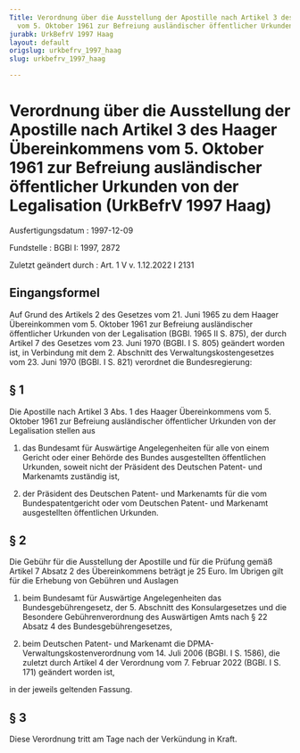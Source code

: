 ```yaml
---
Title: Verordnung über die Ausstellung der Apostille nach Artikel 3 des Haager Übereinkommens
  vom 5. Oktober 1961 zur Befreiung ausländischer öffentlicher Urkunden von der Legalisation
jurabk: UrkBefrV 1997 Haag
layout: default
origslug: urkbefrv_1997_haag
slug: urkbefrv_1997_haag

---
```


# Verordnung über die Ausstellung der Apostille nach Artikel 3 des Haager Übereinkommens vom 5. Oktober 1961 zur Befreiung ausländischer öffentlicher Urkunden von der Legalisation (UrkBefrV 1997 Haag)

Ausfertigungsdatum
:   1997-12-09

Fundstelle
:   BGBl I: 1997, 2872

Zuletzt geändert durch
:   Art. 1 V v. 1.12.2022 I 2131


## Eingangsformel

Auf Grund des Artikels 2 des Gesetzes vom 21. Juni 1965 zu dem Haager Übereinkommen vom 5. Oktober 1961 zur Befreiung ausländischer öffentlicher Urkunden von der Legalisation (BGBl. 1965 II S. 875), der durch Artikel 7 des Gesetzes vom 23. Juni 1970 (BGBl. I S. 805) geändert worden ist, in Verbindung mit dem 2. Abschnitt des Verwaltungskostengesetzes vom 23. Juni 1970 (BGBl. I S. 821) verordnet die Bundesregierung:


## § 1

Die Apostille nach Artikel 3 Abs. 1 des Haager Übereinkommens vom 5. Oktober 1961 zur Befreiung ausländischer öffentlicher Urkunden von der Legalisation stellen aus

1.  das Bundesamt für Auswärtige Angelegenheiten für alle von einem Gericht oder einer Behörde des Bundes ausgestellten öffentlichen Urkunden, soweit nicht der Präsident des Deutschen Patent- und Markenamts zuständig ist,


2.  der Präsident des Deutschen Patent- und Markenamts für die vom Bundespatentgericht oder vom Deutschen Patent- und Markenamt ausgestellten öffentlichen Urkunden.





## § 2

Die Gebühr für die Ausstellung der Apostille und für die Prüfung gemäß Artikel 7 Absatz 2 des Übereinkommens beträgt je 25 Euro. Im Übrigen gilt für die Erhebung von Gebühren und Auslagen

1.  beim Bundesamt für Auswärtige Angelegenheiten das Bundesgebührengesetz, der 5. Abschnitt des Konsulargesetzes und die Besondere Gebührenverordnung des Auswärtigen Amts nach § 22 Absatz 4 des Bundesgebührengesetzes,


2.  beim Deutschen Patent- und Markenamt die DPMA-Verwaltungskostenverordnung vom 14. Juli 2006 (BGBl. I S. 1586), die zuletzt durch Artikel 4 der Verordnung vom 7. Februar 2022 (BGBl. I S. 171) geändert worden ist,



in der jeweils geltenden Fassung.


## § 3

Diese Verordnung tritt am Tage nach der Verkündung in Kraft.

